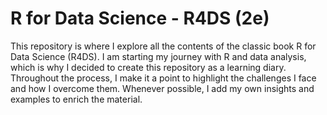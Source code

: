 # R for Data Science - R4DS (2e)

This repository is where I explore all the contents of the classic book R for Data Science (R4DS).
I am starting my journey with R and data analysis, which is why I decided to create this repository as a learning diary.
Throughout the process, I make it a point to highlight the challenges I face and how I overcome them.
Whenever possible, I add my own insights and examples to enrich the material.

